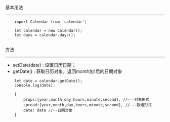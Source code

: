 基本用法

--------------------

```
	import Calendar from 'calendar';

	let calendar = new Calendar();
	let days = calendar.days(); 
	
```

方法

------------------

* setDate(date) : 设置日历日期；
* getDate() : 获取日历对象，返回month加1后的日期对象

```	
	let date = calendar.getDate();
	console.log(date);

	{
		props:{year,month,day,hours,minute,second}, //---对象形式
		spread:[year,month,day,hours,minute,second], //---数组形式
		date: date //--日期对象
	}

```


